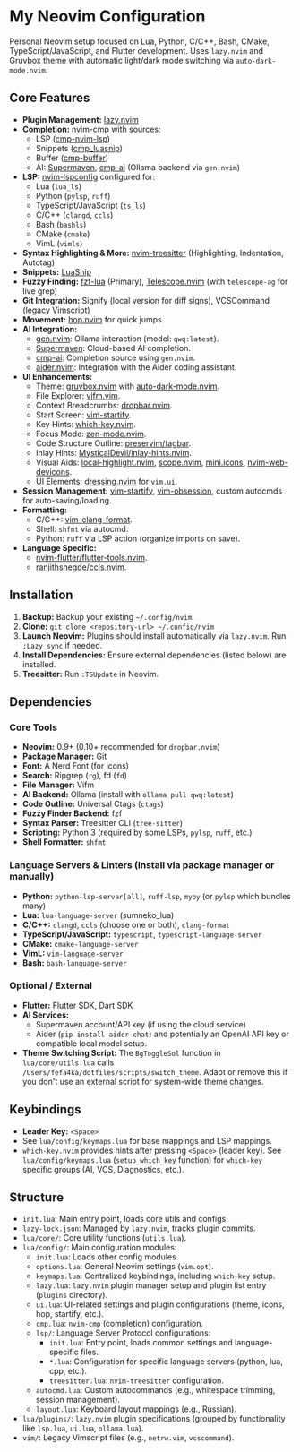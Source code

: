 # My Neovim Configuration

Personal Neovim setup focused on Lua, Python, C/C++, Bash, CMake, TypeScript/JavaScript, and Flutter development. Uses `lazy.nvim` and Gruvbox theme with automatic light/dark mode switching via `auto-dark-mode.nvim`.

## Core Features

*   **Plugin Management:** [lazy.nvim](https://github.com/folke/lazy.nvim)
*   **Completion:** [nvim-cmp](https://github.com/hrsh7th/nvim-cmp) with sources:
    *   LSP ([cmp-nvim-lsp](https://github.com/hrsh7th/cmp-nvim-lsp))
    *   Snippets ([cmp_luasnip](https://github.com/saadparwaiz1/cmp_luasnip))
    *   Buffer ([cmp-buffer](https://github.com/hrsh7th/cmp-buffer))
    *   AI: [Supermaven](https://github.com/supermaven-inc/supermaven-nvim), [cmp-ai](https://github.com/tzachar/cmp-ai) (Ollama backend via `gen.nvim`)
*   **LSP:** [nvim-lspconfig](https://github.com/neovim/nvim-lspconfig) configured for:
    *   Lua (`lua_ls`)
    *   Python (`pylsp`, `ruff`)
    *   TypeScript/JavaScript (`ts_ls`)
    *   C/C++ (`clangd`, `ccls`)
    *   Bash (`bashls`)
    *   CMake (`cmake`)
    *   VimL (`vimls`)
*   **Syntax Highlighting & More:** [nvim-treesitter](https://github.com/nvim-treesitter/nvim-treesitter) (Highlighting, Indentation, Autotag)
*   **Snippets:** [LuaSnip](https://github.com/L3MON4D3/LuaSnip)
*   **Fuzzy Finding:** [fzf-lua](https://github.com/ibhagwan/fzf-lua) (Primary), [Telescope.nvim](https://github.com/nvim-telescope/telescope.nvim) (with `telescope-ag` for live grep)
*   **Git Integration:** Signify (local version for diff signs), VCSCommand (legacy Vimscript)
*   **Movement:** [hop.nvim](https://github.com/phaazon/hop.nvim) for quick jumps.
*   **AI Integration:**
    *   [gen.nvim](https://github.com/David-Kunz/gen.nvim): Ollama interaction (model: `qwq:latest`).
    *   [Supermaven](https://github.com/supermaven-inc/supermaven-nvim): Cloud-based AI completion.
    *   [cmp-ai](https://github.com/tzachar/cmp-ai): Completion source using `gen.nvim`.
    *   [aider.nvim](https://github.com/joshuavial/aider.nvim): Integration with the Aider coding assistant.
*   **UI Enhancements:**
    *   Theme: [gruvbox.nvim](https://github.com/ellisonleao/gruvbox.nvim) with [auto-dark-mode.nvim](https://github.com/f-person/auto-dark-mode.nvim).
    *   File Explorer: [vifm.vim](https://github.com/vifm/vifm.vim).
    *   Context Breadcrumbs: [dropbar.nvim](https://github.com/Bekaboo/dropbar.nvim).
    *   Start Screen: [vim-startify](https://github.com/mhinz/vim-startify).
    *   Key Hints: [which-key.nvim](https://github.com/folke/which-key.nvim).
    *   Focus Mode: [zen-mode.nvim](https://github.com/folke/zen-mode.nvim).
    *   Code Structure Outline: [preservim/tagbar](https://github.com/preservim/tagbar).
    *   Inlay Hints: [MysticalDevil/inlay-hints.nvim](https://github.com/MysticalDevil/inlay-hints.nvim).
    *   Visual Aids: [local-highlight.nvim](https://github.com/tzachar/local-highlight.nvim), [scope.nvim](https://github.com/tiagovla/scope.nvim), [mini.icons](https://github.com/echasnovski/mini.icons), [nvim-web-devicons](https://github.com/nvim-tree/nvim-web-devicons).
    *   UI Elements: [dressing.nvim](https://github.com/stevearc/dressing.nvim) for `vim.ui`.
*   **Session Management:** [vim-startify](https://github.com/mhinz/vim-startify), [vim-obsession](https://github.com/tpope/vim-obsession), custom autocmds for auto-saving/loading.
*   **Formatting:**
    *   C/C++: [vim-clang-format](https://github.com/rhysd/vim-clang-format).
    *   Shell: `shfmt` via autocmd.
    *   Python: `ruff` via LSP action (organize imports on save).
*   **Language Specific:**
    *   [nvim-flutter/flutter-tools.nvim](https://github.com/nvim-flutter/flutter-tools.nvim).
    *   [ranjithshegde/ccls.nvim](https://github.com/ranjithshegde/ccls.nvim).

## Installation

1.  **Backup:** Backup your existing `~/.config/nvim`.
2.  **Clone:** `git clone <repository-url> ~/.config/nvim`
3.  **Launch Neovim:** Plugins should install automatically via `lazy.nvim`. Run `:Lazy sync` if needed.
4.  **Install Dependencies:** Ensure external dependencies (listed below) are installed.
5.  **Treesitter:** Run `:TSUpdate` in Neovim.

## Dependencies

### Core Tools

*   **Neovim:** 0.9+ (0.10+ recommended for `dropbar.nvim`)
*   **Package Manager:** Git
*   **Font:** A Nerd Font (for icons)
*   **Search:** Ripgrep (`rg`), fd (`fd`)
*   **File Manager:** Vifm
*   **AI Backend:** Ollama (install with `ollama pull qwq:latest`)
*   **Code Outline:** Universal Ctags (`ctags`)
*   **Fuzzy Finder Backend:** fzf
*   **Syntax Parser:** Treesitter CLI (`tree-sitter`)
*   **Scripting:** Python 3 (required by some LSPs, `pylsp`, `ruff`, etc.)
*   **Shell Formatter:** `shfmt`

### Language Servers & Linters (Install via package manager or manually)

*   **Python:** `python-lsp-server[all]`, `ruff-lsp`, `mypy` (or `pylsp` which bundles many)
*   **Lua:** `lua-language-server` (sumneko_lua)
*   **C/C++:** `clangd`, `ccls` (choose one or both), `clang-format`
*   **TypeScript/JavaScript:** `typescript`, `typescript-language-server`
*   **CMake:** `cmake-language-server`
*   **VimL:** `vim-language-server`
*   **Bash:** `bash-language-server`

### Optional / External

*   **Flutter:** Flutter SDK, Dart SDK
*   **AI Services:**
    *   Supermaven account/API key (if using the cloud service)
    *   Aider (`pip install aider-chat`) and potentially an OpenAI API key or compatible local model setup.
*   **Theme Switching Script:** The `BgToggleSol` function in `lua/core/utils.lua` calls `/Users/fefa4ka/dotfiles/scripts/switch_theme`. Adapt or remove this if you don't use an external script for system-wide theme changes.

## Keybindings

*   **Leader Key:** `<Space>`
*   See `lua/config/keymaps.lua` for base mappings and LSP mappings.
*   `which-key.nvim` provides hints after pressing `<Space>` (leader key). See `lua/config/keymaps.lua` (`setup_which_key` function) for `which-key` specific groups (AI, VCS, Diagnostics, etc.).

## Structure

*   `init.lua`: Main entry point, loads core utils and configs.
*   `lazy-lock.json`: Managed by `lazy.nvim`, tracks plugin commits.
*   `lua/core/`: Core utility functions (`utils.lua`).
*   `lua/config/`: Main configuration modules:
    *   `init.lua`: Loads other config modules.
    *   `options.lua`: General Neovim settings (`vim.opt`).
    *   `keymaps.lua`: Centralized keybindings, including `which-key` setup.
    *   `lazy.lua`: `lazy.nvim` plugin manager setup and plugin list entry (`plugins` directory).
    *   `ui.lua`: UI-related settings and plugin configurations (theme, icons, hop, startify, etc.).
    *   `cmp.lua`: `nvim-cmp` (completion) configuration.
    *   `lsp/`: Language Server Protocol configurations:
        *   `init.lua`: Entry point, loads common settings and language-specific files.
        *   `*.lua`: Configuration for specific language servers (python, lua, cpp, etc.).
        *   `treesitter.lua`: `nvim-treesitter` configuration.
    *   `autocmd.lua`: Custom autocommands (e.g., whitespace trimming, session management).
    *   `layout.lua`: Keyboard layout mappings (e.g., Russian).
*   `lua/plugins/`: `lazy.nvim` plugin specifications (grouped by functionality like `lsp.lua`, `ui.lua`, `ollama.lua`).
*   `vim/`: Legacy Vimscript files (e.g., `netrw.vim`, `vcscommand`).
